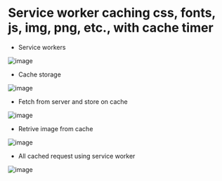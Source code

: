 # Service worker caching css, fonts, js, img, png, etc., with cache timer

* Service workers
  
![image](https://github.com/RakeshStha/service-worker-caching-with-cache-time/assets/56125560/d95a2747-835a-40ec-b240-300b8a8d5f5a)

* Cache storage

![image](https://github.com/RakeshStha/service-worker-caching-with-cache-time/assets/56125560/3af48331-27a6-46e0-89cf-3a6c8391a532)

* Fetch from server and store on cache

![image](https://github.com/RakeshStha/service-worker-caching-with-cache-time/assets/56125560/faa0836e-609d-4023-bc96-fd33dfedced5)

* Retrive image from cache

![image](https://github.com/RakeshStha/service-worker-caching-with-cache-time/assets/56125560/1376df63-f982-4112-93c4-ad852b70de95)

* All cached request using service worker

![image](https://github.com/RakeshStha/service-worker-caching-with-cache-time/assets/56125560/c1decbe5-1d6c-435c-9818-4a23889ae68f)

